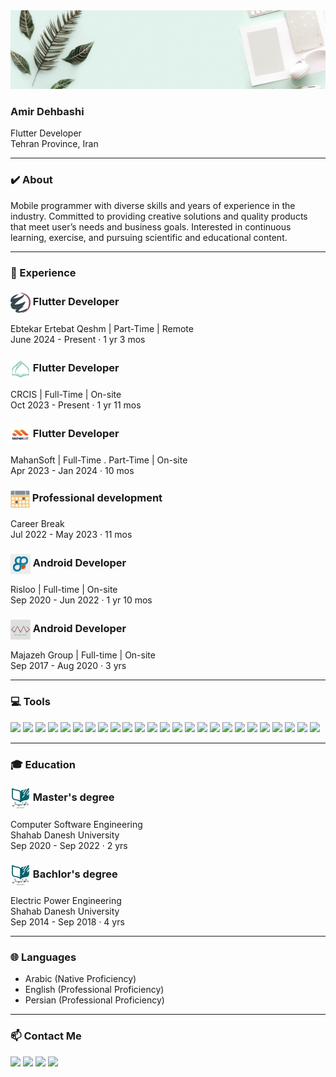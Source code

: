 <img src="banner.png" width="fill">

### Amir Dehbashi
Flutter Developer <br/>
Tehran Province, Iran

-----------------------------------------------------------------------------------------------------------------------------------------------------------------------------------

### ✔️ About

Mobile programmer with diverse skills and years of experience in the industry. Committed to providing creative solutions and quality products that meet user’s needs and business goals. Interested in continuous learning, exercise, and pursuing scientific and educational content.

-----------------------------------------------------------------------------------------------------------------------------------------------------------------------------------

### 📌 Experience

  <h3><img align="center" height="32px" src="ebtekar.png"> Flutter Developer</h3>
  Ebtekar Ertebat Qeshm | Part-Time | Remote <br/>
  June 2024 - Present · 1 yr 3 mos

  <h3><img align="center" height="32px" src="crcis.jpg"> Flutter Developer</h3>
  CRCIS | Full-Time | On-site <br/>
  Oct 2023 - Present · 1 yr 11 mos

  <h3><img align="center" height="32px" src="mahansoft.jpg"> Flutter Developer</h3>
  MahanSoft | Full-Time . Part-Time | On-site <br/>
  Apr 2023 - Jan 2024 · 10 mos

  <h3><img align="center" height="28px" src="career.jpg"> Professional development</h3>
  Career Break <br/>
  Jul 2022 - May 2023 · 11 mos

  <h3><img align="center" height="32px" src="risloo.jpg"> Android Developer</h3>
  Risloo | Full-time | On-site <br/>
  Sep 2020 - Jun 2022 · 1 yr 10 mos <br/>
  
  <h3><img align="center" height="32px" src="majazeh.jpg"> Android Developer</h3>
  Majazeh Group | Full-time | On-site <br/>
  Sep 2017 - Aug 2020 · 3 yrs <br/>

-----------------------------------------------------------------------------------------------------------------------------------------------------------------------------------

### 💻 Tools

[![](https://img.shields.io/badge/Flutter-2cb7f6?style=flat)](https://flutter.dev)
[![](https://img.shields.io/badge/Dart-02589b?style=flat)](https://dart.dev)
[![](https://img.shields.io/badge/Android%20Studio-3DDC84?style=flat)](https://developer.android.com/studio)
[![](https://img.shields.io/badge/Visual%20Studio-3ca5ea?style=flat)](https://code.visualstudio.com/)
[![](https://img.shields.io/badge/Postman-FF6C37?style=flat)](https://postman.com)
[![](https://img.shields.io/badge/Swagger-3DDC84?style=flat)](https://swagger.io)
[![](https://img.shields.io/badge/Rest-2F80ED?style=flat)](https://restfulapi.net/)
[![](https://img.shields.io/badge/GraphQL-E10098?style=flat)](https://graphql.org/)
[![](https://img.shields.io/badge/gRPC-29555d?style=flat)](https://grpc.io)
[![](https://img.shields.io/badge/ClickUp-7b68ee?style=flat)](https://clickup.com)
[![](https://img.shields.io/badge/Trello-0079BF?style=flat)](https://trello.com)
[![](https://img.shields.io/badge/TFS-074b8a?style=flat)](https://azure.microsoft.com/en-us)
[![](https://img.shields.io/badge/Jira-2684ff?style=flat)](https://atlassian.com/software/jira)
[![](https://img.shields.io/badge/MySql-00758f?style=flat)](https://www.mysql.com)
[![](https://img.shields.io/badge/SQLite-003B57?style=flat)](https://sqlite.org/)
[![](https://img.shields.io/badge/Firebase-ffca28?style=flate)](https://firebase.google.com)
[![](https://img.shields.io/badge/Sentry-622e8b?style=flat)](https://sentry.io)
[![](https://img.shields.io/badge/Matomo-3152A0?style=flat)](https://matomo.org/)
[![](https://img.shields.io/badge/Git-f54d27?style=flat)](https://git-scm.com)
[![](https://img.shields.io/badge/Github-181717?style=flat)](https://github.com/)
[![](https://img.shields.io/badge/Gitlab-6F42C1?style=flat)](https://gitlab.com/)
[![](https://img.shields.io/badge/Jenkins-5a6268?style=flat)](https://jenkins.io)
[![](https://img.shields.io/badge/Sonarqube-4c9bd6?style=flat)](https://sonarqube.org)
[![](https://img.shields.io/badge/Apache%20Jmeter-d22128?style=flat)](https://jmeter.apache.org)
[![](https://img.shields.io/badge/Inno%20Setup-1A5692?style=flat)](https://jrsoftware.org/isinfo.php)

-----------------------------------------------------------------------------------------------------------------------------------------------------------------------------------

### 🎓 Education

  <h3><img align="center" height="32px" src="shahabdanesh.jpg"> Master's degree</h3>
  Computer Software Engineering <br/>
  Shahab Danesh University <br/>
  Sep 2020 - Sep 2022 · 2 yrs <br/>

  <h3><img align="center" height="32px" src="shahabdanesh.jpg"> Bachlor's degree</h3>
  Electric Power Engineering <br/>
  Shahab Danesh University <br/>
  Sep 2014 - Sep 2018 · 4 yrs <br/>

-----------------------------------------------------------------------------------------------------------------------------------------------------------------------------------

### 🌐 Languages

* Arabic (Native Proficiency) <br/>
* English (Professional Proficiency) <br/>
* Persian (Professional Proficiency)

-----------------------------------------------------------------------------------------------------------------------------------------------------------------------------------

### 📫 Contact Me

[![](https://img.shields.io/badge/WhatsApp-25D366?style=flat)](https://wa.me/989387719765)
[![](https://img.shields.io/badge/Gmail-D93025?style=flat)](mailto:a.dehbashi100@gmail.com)
[![](https://img.shields.io/badge/LinkedIn-0A66C2?style=flat)](https://linkedin.com/in/adehbashi100)
[![](https://img.shields.io/badge/Telegram-26A5E4?style=flat)](https://telegram.me/a_dehbashi100)
